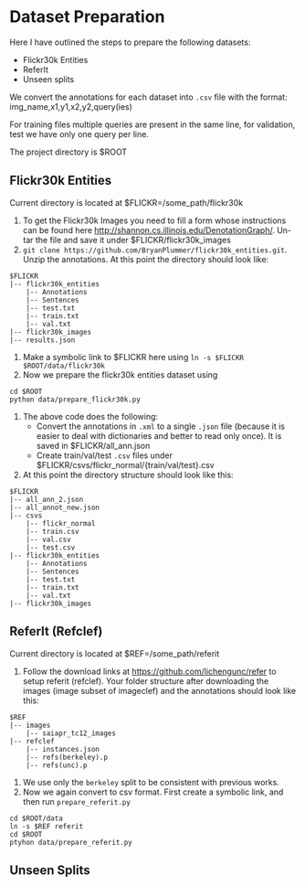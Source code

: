 # Dataset Preparation
Here I have outlined the steps to prepare the following datasets:
- Flickr30k Entities
- ReferIt
- Unseen splits

We convert the annotations for each dataset into `.csv` file with the format:
img_name,x1,y1,x2,y2,query(ies)

For training files multiple queries are present in the same line, for validation, test we have only one query per line.

The project directory is $ROOT

## Flickr30k Entities
Current directory is located at $FLICKR=/some_path/flickr30k
1. To get the Flickr30k Images you need to fill a form whose instructions can be found here http://shannon.cs.illinois.edu/DenotationGraph/. Un-tar the file and save it under $FLICKR/flickr30k_images
1. `git clone https://github.com/BryanPlummer/flickr30k_entities.git`. Unzip the annotations. At this point the directory should look like:
```
$FLICKR
|-- flickr30k_entities
    |-- Annotations
    |-- Sentences
    |-- test.txt
    |-- train.txt
    |-- val.txt
|-- flickr30k_images
|-- results.json
```
1. Make a symbolic link to $FLICKR here using `ln -s $FLICKR $ROOT/data/flickr30k`
1. Now we prepare the flickr30k entities dataset using
```
cd $ROOT
python data/prepare_flickr30k.py
```
1. The above code does the following:
   + Convert the annotations in `.xml` to a single `.json` file (because it is easier to deal with dictionaries and better to read only once). It is saved in $FLICKR/all_ann.json
   + Create train/val/test `.csv` files under $FLICKR/csvs/flickr_normal/{train/val/test}.csv
1. At this point the directory structure should look like this:
```
$FLICKR
|-- all_ann_2.json
|-- all_annot_new.json
|-- csvs
    |-- flickr_normal
	|-- train.csv
	|-- val.csv
	|-- test.csv
|-- flickr30k_entities
    |-- Annotations
    |-- Sentences
    |-- test.txt
    |-- train.txt
    |-- val.txt
|-- flickr30k_images
```

## ReferIt (Refclef)
Current directory is located at $REF=/some_path/referit
1. Follow the download links at https://github.com/lichengunc/refer to setup referit (refclef). Your folder structure after downloading the images (image subset of imageclef) and the annotations should look like this:
```
$REF
|-- images
    |-- saiapr_tc12_images
|-- refclef
    |-- instances.json
    |-- refs(berkeley).p
    |-- refs(unc).p
```
1. We use only the `berkeley` split to be consistent with previous works.
1. Now we again convert to csv format. First create a symbolic link, and then run `prepare_referit.py`
```
cd $ROOT/data
ln -s $REF referit
cd $ROOT
ptyhon data/prepare_referit.py
```


## Unseen Splits